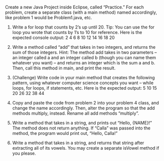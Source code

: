 Create a new Java Project inside Eclipse, called “Practice.” For each problem, create a separate class (with a main method) named accordingly, like problem 1 would be Problem1.java, etc.
 
1. Write a for loop that counts by 2’s up until 20. Tip: You can use the for loop you wrote that counts by 1’s to 10 for reference. Here is the expected console output:
2
4
6
8
10
12
14
16
18
20

2. Write a method called “add” that takes in two integers, and returns the sum of those integers. Hint: The method add takes in two parameters – an integer called a and an integer called b  (though you can name them whatever you want) – and returns an integer which is the sum a and b. Then, call this method in main, and print the result. 

3. (Challenge) Write code in your main method that creates the following pattern, using whatever computer science concepts you want – while loops, for loops, if statements, etc. Here is the expected output:
5
10
15
20
26
32
38
44

4. Copy and paste the code from problem 2 into your problem 4 class, and change the name accordingly. Then, alter the program so that the add methods multiply, instead. Rename all add methods “multiply”.

5. Write a method that takes in a string, and prints out “Hello, {NAME}!” The method does not return anything. If “Calla” was passed into the method, the program would print out, “Hello, Calla!”

6. Write a method that takes in a string, and returns that string after extracting all of its vowels. You may create a separate isVowel method if you please.
